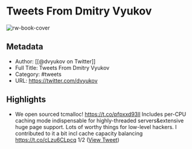 # Tweets From Dmitry Vyukov

![rw-book-cover](https://pbs.twimg.com/profile_images/1160524808096030720/dlWZ4tWj.jpg)

## Metadata
- Author: [[@dvyukov on Twitter]]
- Full Title: Tweets From Dmitry Vyukov
- Category: #tweets
- URL: https://twitter.com/dvyukov

## Highlights
- We open sourced tcmalloc!
  https://t.co/pfpxxd93ll
  Includes per-CPU caching mode indispensable for highly-threaded servers&extensive huge page support.
  Lots of worthy things for low-level hackers.
  I contributed to it a bit incl cache capacity balancing
  https://t.co/cLzu6CLpcq
  1/2 ([View Tweet](https://twitter.com/dvyukov/status/1227874576434110471))
